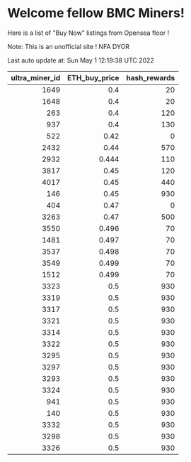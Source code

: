 # Welcome fellow BMC Miners!
Here is a list of "Buy Now" listings from Opensea floor !

Note: This is an unofficial site ! NFA DYOR


Last auto update at: Sun May  1 12:19:38 UTC 2022


|   ultra_miner_id |   ETH_buy_price |   hash_rewards |
|-----------------:|----------------:|---------------:|
|             1649 |           0.4   |             20 |
|             1648 |           0.4   |             20 |
|              263 |           0.4   |            120 |
|              937 |           0.4   |            130 |
|              522 |           0.42  |              0 |
|             2432 |           0.44  |            570 |
|             2932 |           0.444 |            110 |
|             3817 |           0.45  |            120 |
|             4017 |           0.45  |            440 |
|              146 |           0.45  |            930 |
|              404 |           0.47  |              0 |
|             3263 |           0.47  |            500 |
|             3550 |           0.496 |             70 |
|             1481 |           0.497 |             70 |
|             3537 |           0.498 |             70 |
|             3549 |           0.499 |             70 |
|             1512 |           0.499 |             70 |
|             3323 |           0.5   |            930 |
|             3319 |           0.5   |            930 |
|             3317 |           0.5   |            930 |
|             3321 |           0.5   |            930 |
|             3314 |           0.5   |            930 |
|             3322 |           0.5   |            930 |
|             3295 |           0.5   |            930 |
|             3297 |           0.5   |            930 |
|             3293 |           0.5   |            930 |
|             3324 |           0.5   |            930 |
|              941 |           0.5   |            930 |
|              140 |           0.5   |            930 |
|             3332 |           0.5   |            930 |
|             3298 |           0.5   |            930 |
|             3326 |           0.5   |            930 |